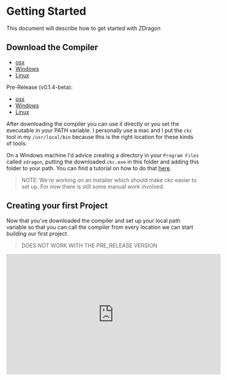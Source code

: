 # Getting Started

This document will describe how to get started with ZDragon

## Download the Compiler

- [osx](https://github.com/Baudin999/car-lang/releases/download/v0.1.1-beta/ckc)
- [Windows](https://github.com/Baudin999/car-lang/releases/download/v0.1.1-beta/ckc.exe)
- [Linux](https://github.com/Baudin999/car-lang/releases/download/v0.1.1-beta/ckc-linux)

Pre-Release (v0.1.4-beta):

- [osx](https://github.com/Baudin999/car-lang/releases/download/v0.2.0-beta/ckc)
- [Windows](https://github.com/Baudin999/car-lang/releases/download/v0.2.0-beta/ckc.exe)
- [Linux](https://github.com/Baudin999/car-lang/releases/download/v0.2.0-beta/ckcl)

After downloading the compiler you can use it directly or you set the executable in your PATH
variable. I personally use a mac and I put the `ckc` tool in my `/usr/local/bin` because this is the
right location for these kinds of tools.

On a Windows machine I'd advice creating a directory in your `Program Files` called `zdragon`,
putting the downloaded `ckc.exe` in this folder and adding this folder to your path. You can find a
tutorial on how to do that [here](https://www.computerhope.com/issues/ch000549.htm).

> NOTE: We're working on an installer which should make ckc easier to set up. For now there is still
> some manual work involved.

## Creating your first Project

Now that you've downloaded the compiler and set up your local path variable so that you can call the
compiler from every location we can start building our first project.

> DOES NOT WORK WITH THE PRE_RELEASE VERSION

<iframe width="560" height="315" src="https://www.youtube.com/embed/fNRTuN14tyc" frameborder="0" allow="accelerometer; autoplay; encrypted-media; gyroscope; picture-in-picture" allowfullscreen></iframe>

